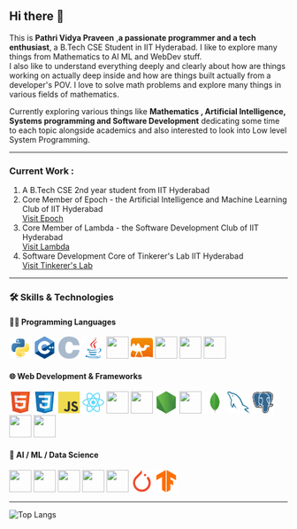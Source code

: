 ## Hi there 👋

This is **Pathri Vidya Praveen** ,**a passionate programmer and a tech enthusiast**, a B.Tech CSE Student in IIT Hyderabad. I like to explore many things from  Mathematics to AI ML and WebDev stuff.  
I also like to understand everything deeply and clearly about how are things working on actually deep inside and how are things built actually from a developer's POV. I love to solve math problems and explore many things in various fields of mathematics.

Currently exploring various things like **Mathematics , Artificial Intelligence, Systems programming and Software Development** dedicating some time to each topic alongside academics and also interested to look into Low level System Programming.

---

### Current Work :  
1) A B.Tech CSE 2nd year student from IIT Hyderabad  
2) Core Member of Epoch - the Artificial Intelligence and Machine Learning Club of IIT Hyderabad  
   [Visit Epoch](https://github.com/IITH-Epoch)  
4) Core Member of Lambda - the Software Development Club of IIT Hyderabad  
   [Visit Lambda](https://github.com/LambdaIITH)  
5) Software Development Core of Tinkerer's Lab IIT Hyderabad  
   [Visit Tinkerer's Lab](https://github.com/TinkerersLabIITH)

---

### 🛠️ Skills & Technologies  

#### 👨‍💻 Programming Languages  

<p align="left"> 
  <a href="https://www.python.org/"><img src="https://raw.githubusercontent.com/devicons/devicon/master/icons/python/python-original.svg" width="40" height="40"/></a> 
  <a href="https://isocpp.org/"><img src="https://raw.githubusercontent.com/devicons/devicon/master/icons/cplusplus/cplusplus-original.svg" width="40" height="40"/></a> 
  <a href="https://en.cppreference.com/w/c"><img src="https://raw.githubusercontent.com/devicons/devicon/master/icons/c/c-original.svg" width="40" height="40"/></a> 
  <a href="https://www.java.com/"><img src="https://raw.githubusercontent.com/devicons/devicon/master/icons/java/java-original.svg" width="40" height="40"/></a> 
  <a href="https://golang.org/"><img src="https://www.techasoft.com/blog/2019/12/1576592374.png" width="40" height="40"/></a> 
  <a href="https://ocaml.org/"><img src="https://raw.githubusercontent.com/devicons/devicon/master/icons/ocaml/ocaml-original.svg" width="40" height="40"/></a> 
  <a href="https://www.r-project.org/"><img src="https://www.r-project.org/logo/Rlogo.png" width="40" height="40"/></a> 
  <a href="https://www.gnu.org/software/bash/"><img src="https://upload.wikimedia.org/wikipedia/commons/4/4b/Bash_Logo_Colored.svg" width="40" height="40"/></a> 
  <a href="https://riscv.org/"><img src="https://riscv.org/wp-content/uploads/2021/02/Standard_2-1920x1080-1.jpg" width="40" height="40"/></a> 
</p>  

#### 🌐 Web Development & Frameworks  

<p align="left"> 
  <a href="https://developer.mozilla.org/en-US/docs/Web/HTML"><img src="https://raw.githubusercontent.com/devicons/devicon/master/icons/html5/html5-original.svg" width="40" height="40"/></a> 
  <a href="https://developer.mozilla.org/en-US/docs/Web/CSS"><img src="https://raw.githubusercontent.com/devicons/devicon/master/icons/css3/css3-original.svg" width="40" height="40"/></a> 
  <a href="https://developer.mozilla.org/en-US/docs/Web/JavaScript"><img src="https://raw.githubusercontent.com/devicons/devicon/master/icons/javascript/javascript-original.svg" width="40" height="40"/></a> 
  <a href="https://react.dev/"><img src="https://raw.githubusercontent.com/devicons/devicon/master/icons/react/react-original.svg" width="40" height="40"/></a> 
  <a href="https://nextjs.org/"><img src="https://upload.wikimedia.org/wikipedia/commons/8/8e/Nextjs-logo.svg" width="40" height="40"/></a> 
  <a href="https://expressjs.com/"><img src="https://upload.wikimedia.org/wikipedia/commons/6/64/Expressjs.png" width="40" height="40"/></a> 
  <a href="https://nodejs.org/"><img src="https://raw.githubusercontent.com/devicons/devicon/master/icons/nodejs/nodejs-original.svg" width="40" height="40"/></a> 
  <a href="https://tailwindcss.com/"><img src="https://www.vectorlogo.zone/logos/tailwindcss/tailwindcss-icon.svg" width="40" height="40"/></a> 
  <a href="https://www.mongodb.com/"><img src="https://raw.githubusercontent.com/devicons/devicon/master/icons/mongodb/mongodb-original.svg" width="40" height="40"/></a> 
  <a href="https://www.mysql.com/"><img src="https://raw.githubusercontent.com/devicons/devicon/master/icons/mysql/mysql-original.svg" width="40" height="40"/></a> 
  <a href="https://www.postgresql.org/"><img src="https://raw.githubusercontent.com/devicons/devicon/master/icons/postgresql/postgresql-original.svg" width="40" height="40"/></a> 
  <a href="https://flask.palletsprojects.com/"><img src="https://upload.wikimedia.org/wikipedia/commons/3/3c/Flask_logo.svg" width="40" height="40"/></a> 
  <a href="https://gin-gonic.com/"><img src="https://gin-gonic.com/_astro/gin.D6H2T_2v_ZD2G7l.webp" width="40" height="40"/></a>
</p>

#### 🤖 AI / ML / Data Science  

<p align="left"> 
  <a href="https://numpy.org/"><img src="https://upload.wikimedia.org/wikipedia/commons/3/31/NumPy_logo_2020.svg" width="40" height="40"/></a> 
  <a href="https://pandas.pydata.org/"><img src="https://upload.wikimedia.org/wikipedia/commons/e/ed/Pandas_logo.svg" width="40" height="40"/></a> 
  <a href="https://matplotlib.org/"><img src="https://upload.wikimedia.org/wikipedia/commons/8/84/Matplotlib_icon.svg" width="40" height="40"/></a> 
  <a href="https://seaborn.pydata.org/"><img src="https://seaborn.pydata.org/_static/logo-wide-lightbg.svg" width="40" height="40"/></a> 
  <a href="https://scikit-learn.org/"><img src="https://upload.wikimedia.org/wikipedia/commons/0/05/Scikit_learn_logo_small.svg" width="40" height="40"/></a> 
  <a href="https://pytorch.org/"><img src="https://raw.githubusercontent.com/devicons/devicon/master/icons/pytorch/pytorch-original.svg" width="40" height="40"/></a> 
  <a href="https://www.tensorflow.org/"><img src="https://raw.githubusercontent.com/devicons/devicon/master/icons/tensorflow/tensorflow-original.svg" width="40" height="40"/></a> 
</p>

---

![Top Langs](https://github-readme-stats.vercel.app/api/top-langs/?username=PathriVidyaPraveen&layout=compact&bg_color=000000&title_color=ffffff&text_color=ffffff)
